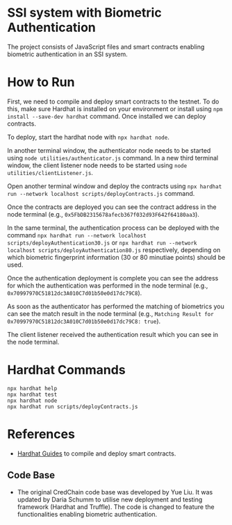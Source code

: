 # SSI system with Biometric Authentication

The project consists of JavaScript files and smart contracts enabling biometric authentication in an SSI system.

# How to Run

First, we need to compile and deploy smart contracts to the testnet. To do this, make sure Hardhat is installed on your environment or install using `npm install --save-dev hardhat` command. Once installed we can deploy contracts.  

To deploy, start the hardhat node with `npx hardhat node`. 

In another terminal window, the authenticator node needs to be started using `node utilities/authenticator.js` command.
In a new third terminal window, the client listener node needs to be started using `node utilities/clientListener.js`.

Open another terminal window and deploy the contracts using `npx hardhat run --network localhost scripts/deployContracts.js` command.  

Once the contracts are deployed you can see the contract address in the node terminal (e.g., `0x5FbDB2315678afecb367f032d93F642f64180aa3`). 

In the same terminal, the authentication process can be deployed with the command `npx hardhat run --network localhost scripts/deployAuthentication30.js` or `npx hardhat run --network localhost scripts/deployAuthentication80.js` respectively, depending on which biometric fingerprint information (30 or 80 minutiae points) should be used.

Once the authentication deployment is complete you can see the address for which the authentication was performed in the node terminal (e.g., `0x70997970C51812dc3A010C7d01b50e0d17dc79C8`).

As soon as the authenticator has performed the matching of biometrics you can see the match result in the node terminal (e.g., `Matching Result for 0x70997970C51812dc3A010C7d01b50e0d17dc79C8: true`).

The client listener received the authentication result which you can see in the node terminal.

# Hardhat Commands 

```shell
npx hardhat help
npx hardhat test
npx hardhat node
npx hardhat run scripts/deployContracts.js
```

# References 
- [Hardhat Guides](https://hardhat.org/hardhat-runner/docs/guides/project-setup) to compile and deploy smart contracts. 

## Code Base 
- The original CredChain code base was developed by Yue Liu. It was updated by Daria Schumm to utilise new deployment and testing framework (Hardhat and Truffle). The code is changed to feature the functionalities enabling biometric authentication.
